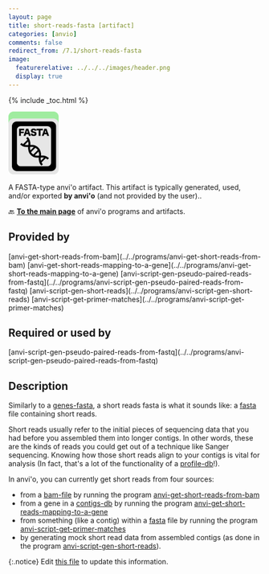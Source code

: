```yaml
---
layout: page
title: short-reads-fasta [artifact]
categories: [anvio]
comments: false
redirect_from: /7.1/short-reads-fasta
image:
  featurerelative: ../../../images/header.png
  display: true
---
```



{% include _toc.html %}


<img src="../../images/icons/FASTA.png" alt="FASTA" style="width:100px; border:none" />

A FASTA-type anvi'o artifact. This artifact is typically generated, used, and/or exported **by anvi'o** (and not provided by the user)..

🔙 **[To the main page](../../)** of anvi'o programs and artifacts.

## Provided by


<p style="text-align: left" markdown="1"><span class="artifact-p">[anvi-get-short-reads-from-bam](../../programs/anvi-get-short-reads-from-bam)</span> <span class="artifact-p">[anvi-get-short-reads-mapping-to-a-gene](../../programs/anvi-get-short-reads-mapping-to-a-gene)</span> <span class="artifact-p">[anvi-script-gen-pseudo-paired-reads-from-fastq](../../programs/anvi-script-gen-pseudo-paired-reads-from-fastq)</span> <span class="artifact-p">[anvi-script-gen-short-reads](../../programs/anvi-script-gen-short-reads)</span> <span class="artifact-p">[anvi-script-get-primer-matches](../../programs/anvi-script-get-primer-matches)</span></p>


## Required or used by


<p style="text-align: left" markdown="1"><span class="artifact-r">[anvi-script-gen-pseudo-paired-reads-from-fastq](../../programs/anvi-script-gen-pseudo-paired-reads-from-fastq)</span></p>


## Description

Similarly to a <span class="artifact-n">[genes-fasta](/software/anvio/help/7.1/artifacts/genes-fasta)</span>, a short reads fasta is what it sounds like: a <span class="artifact-n">[fasta](/software/anvio/help/7.1/artifacts/fasta)</span> file containing short reads.

Short reads usually refer to the initial pieces of sequencing data that you had before you assembled them into longer contigs. In other words, these are the kinds of reads you could get out of a technique like Sanger sequencing. Knowing how those short reads align to your contigs is vital for analysis (In fact, that's a lot of the functionality of a <span class="artifact-n">[profile-db](/software/anvio/help/7.1/artifacts/profile-db)</span>!).

In anvi'o, you can currently get short reads from four sources:

* from a <span class="artifact-n">[bam-file](/software/anvio/help/7.1/artifacts/bam-file)</span> by running the program <span class="artifact-n">[anvi-get-short-reads-from-bam](/software/anvio/help/7.1/programs/anvi-get-short-reads-from-bam)</span>
* from a gene in a <span class="artifact-n">[contigs-db](/software/anvio/help/7.1/artifacts/contigs-db)</span> by running the program <span class="artifact-n">[anvi-get-short-reads-mapping-to-a-gene](/software/anvio/help/7.1/programs/anvi-get-short-reads-mapping-to-a-gene)</span>
* from something (like a contig) within a <span class="artifact-n">[fasta](/software/anvio/help/7.1/artifacts/fasta)</span> file by running the program <span class="artifact-n">[anvi-script-get-primer-matches](/software/anvio/help/7.1/programs/anvi-script-get-primer-matches)</span>
* by generating mock short read data from assembled contigs (as done in the program <span class="artifact-n">[anvi-script-gen-short-reads](/software/anvio/help/7.1/programs/anvi-script-gen-short-reads)</span>).


{:.notice}
Edit [this file](https://github.com/merenlab/anvio/tree/master/anvio/docs/artifacts/short-reads-fasta.md) to update this information.

